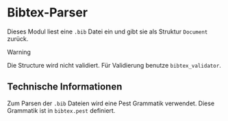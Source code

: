 # Bibtex-Parser
Dieses Modul liest eine `.bib` Datei ein und gibt sie als Struktur `Document` zurück.

> [!WARNING]
> Die Structure wird nicht validiert. Für Validierung benutze `bibtex_validator`.

## Technische Informationen
Zum Parsen der `.bib` Dateien wird eine Pest Grammatik verwendet. Diese Grammatik ist in `bibtex.pest` definiert.
